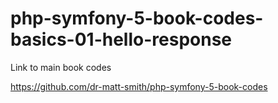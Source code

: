 # php-symfony-5-book-codes-basics-01-hello-response

Link to main book codes

https://github.com/dr-matt-smith/php-symfony-5-book-codes
